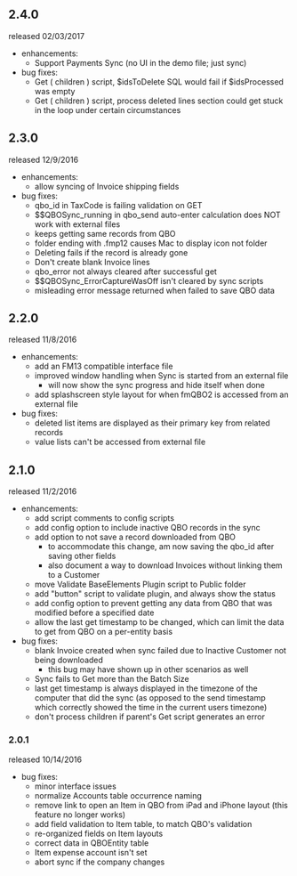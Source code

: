 ## 2.4.0

released 02/03/2017

  - enhancements:
    - Support Payments Sync (no UI in the demo file; just sync)
  - bug fixes:
    - Get ( children ) script, $idsToDelete SQL would fail if $idsProcessed was empty
    - Get ( children ) script, process deleted lines section could get stuck in the loop under certain circumstances


## 2.3.0

released 12/9/2016

  - enhancements:
    - allow syncing of Invoice shipping fields
  - bug fixes:
    - qbo_id in TaxCode is failing validation on GET
    - $$QBOSync_running in qbo_send auto-enter calculation does NOT work with external files
    - keeps getting same records from QBO
    - folder ending with .fmp12 causes Mac to display icon not folder
    - Deleting fails if the record is already gone
    - Don't create blank Invoice lines
    - qbo_error not always cleared after successful get
    - $$QBOSync_ErrorCaptureWasOff isn't cleared by sync scripts
    - misleading error message returned when failed to save QBO data


## 2.2.0

released 11/8/2016

  - enhancements:
    - add an FM13 compatible interface file
    - improved window handling when Sync is started from an external file
      - will now show the sync progress and hide itself when done
    - add splashscreen style layout for when fmQBO2 is accessed from an external file
  - bug fixes:
    - deleted list items are displayed as their primary key from related records
    - value lists can't be accessed from external file


## 2.1.0

released 11/2/2016

  - enhancements:
    - add script comments to config scripts
    - add config option to include inactive QBO records in the sync
    - add option to not save a record downloaded from QBO
      - to accommodate this change, am now saving the qbo_id after saving other fields
      - also document a way to download Invoices without linking them to a Customer
    - move Validate BaseElements Plugin script to Public folder
    - add "button" script to validate plugin, and always show the status
    - add config option to prevent getting any data from QBO that was modified before a specified date
    - allow the last get timestamp to be changed, which can limit the data to get from QBO on a per-entity basis
  - bug fixes:
    - blank Invoice created when sync failed due to Inactive Customer not being downloaded
      - this bug may have shown up in other scenarios as well
    - Sync fails to Get more than the Batch Size
    - last get timestamp is always displayed in the timezone of the computer that did the sync (as opposed to the send timestamp which correctly showed the time in the current users timezone)
    - don't process children if parent's Get script generates an error


### 2.0.1

released 10/14/2016

  - bug fixes:
    - minor interface issues
    - normalize Accounts table occurrence naming
    - remove link to open an Item in QBO from iPad and iPhone layout (this feature no longer works)
    - add field validation to Item table, to match QBO's validation
    - re-organized fields on Item layouts
    - correct data in QBOEntity table
    - Item expense account isn't set
    - abort sync if the company changes